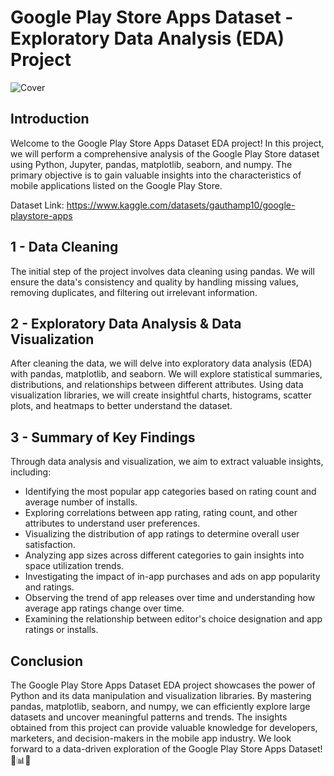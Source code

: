# Google Play Store Apps Dataset - Exploratory Data Analysis (EDA) Project
![Cover](https://github.com/nashaat29/Google-Play-Store-EDA/assets/138555343/f9d586ed-e327-41d2-b011-6e7585febe4e)
## Introduction

Welcome to the Google Play Store Apps Dataset EDA project! In this project, we will perform a comprehensive analysis of the Google Play Store dataset using Python, Jupyter, pandas, matplotlib, seaborn, and numpy. The primary objective is to gain valuable insights into the characteristics of mobile applications listed on the Google Play Store.

Dataset Link: https://www.kaggle.com/datasets/gauthamp10/google-playstore-apps

## 1 - Data Cleaning

The initial step of the project involves data cleaning using pandas. We will ensure the data's consistency and quality by handling missing values, removing duplicates, and filtering out irrelevant information.

## 2 - Exploratory Data Analysis & Data Visualization

After cleaning the data, we will delve into exploratory data analysis (EDA) with pandas, matplotlib, and seaborn. We will explore statistical summaries, distributions, and relationships between different attributes. Using data visualization libraries, we will create insightful charts, histograms, scatter plots, and heatmaps to better understand the dataset.

## 3 - Summary of Key Findings

Through data analysis and visualization, we aim to extract valuable insights, including:

- Identifying the most popular app categories based on rating count and average number of installs.
- Exploring correlations between app rating, rating count, and other attributes to understand user preferences.
- Visualizing the distribution of app ratings to determine overall user satisfaction.
- Analyzing app sizes across different categories to gain insights into space utilization trends.
- Investigating the impact of in-app purchases and ads on app popularity and ratings.
- Observing the trend of app releases over time and understanding how average app ratings change over time.
- Examining the relationship between editor's choice designation and app ratings or installs.

## Conclusion

The Google Play Store Apps Dataset EDA project showcases the power of Python and its data manipulation and visualization libraries. By mastering pandas, matplotlib, seaborn, and numpy, we can efficiently explore large datasets and uncover meaningful patterns and trends. The insights obtained from this project can provide valuable knowledge for developers, marketers, and decision-makers in the mobile app industry. We look forward to a data-driven exploration of the Google Play Store Apps Dataset! 🚀📊📱

